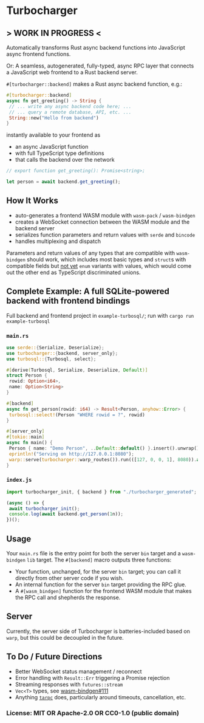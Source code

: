 # Turbocharger

## > WORK IN PROGRESS <

Automatically transforms Rust async backend functions into JavaScript async frontend functions.

Or: A seamless, autogenerated, fully-typed, async RPC layer that connects a JavaScript web frontend to a Rust backend server.

`#[turbocharger::backend]` makes a Rust async backend function, e.g.:

```rust
#[turbocharger::backend]
async fn get_greeting() -> String {
 // ... write any async backend code here; ...
 // ... query a remote database, API, etc. ...
 String::new("Hello from backend")
}
```

instantly available to your frontend as

- an async JavaScript function
- with full TypeScript type definitions
- that calls the backend over the network

```js
// export function get_greeting(): Promise<string>;

let person = await backend.get_greeting();
```

## How It Works

- auto-generates a frontend WASM module with `wasm-pack` / `wasm-bindgen`
- creates a WebSocket connection between the WASM module and the backend server
- serializes function parameters and return values with `serde` and `bincode`
- handles multiplexing and dispatch

Parameters and return values of any types that are compatible with `wasm-bindgen` should work, which includes most basic types and `struct`s with compatible fields but [not yet](https://github.com/rustwasm/wasm-bindgen/pull/2631) `enum` variants with values, which would come out the other end as TypeScript discriminated unions.

## Complete Example: A full SQLite-powered backend with frontend bindings

Full backend and frontend project in `example-turbosql/`; run with `cargo run example-turbosql`

### `main.rs`

```rust
use serde::{Serialize, Deserialize};
use turbocharger::{backend, server_only};
use turbosql::{Turbosql, select};

#[derive(Turbosql, Serialize, Deserialize, Default)]
struct Person {
 rowid: Option<i64>,
 name: Option<String>
}

#[backend]
async fn get_person(rowid: i64) -> Result<Person, anyhow::Error> {
 turbosql::select!(Person "WHERE rowid = ?", rowid)
}

#[server_only]
#[tokio::main]
async fn main() {
 Person { name: "Demo Person", ..Default::default() }.insert().unwrap();
 eprintln!("Serving on http://127.0.0.1:8080");
 warp::serve(turbocharger::warp_routes()).run(([127, 0, 0, 1], 8080)).await;
}
```

### `index.js`

```js
import turbocharger_init, { backend } from "./turbocharger_generated";

(async () => {
 await turbocharger_init();
 console.log(await backend.get_person(1n));
})();
```

## Usage

Your `main.rs` file is the entry point for both the server `bin` target and a `wasm-bindgen` `lib` target. The `#[backend]` macro outputs three functions:

- Your function, unchanged, for the server `bin` target; you can call it directly from other server code if you wish.
- An internal function for the server `bin` target providing the RPC glue.
- A `#[wasm_bindgen]` function for the frontend WASM module that makes the RPC call and shepherds the response.

## Server

Currently, the server side of Turbocharger is batteries-included based on `warp`, but this could be decoupled in the future.

## To Do / Future Directions

- Better WebSocket status management / reconnect
- Error handling with `Result::Err` triggering a Promise rejection
- Streaming responses with `futures::stream`
- `Vec<T>` types, see [wasm-bindgen#111](https://github.com/rustwasm/wasm-bindgen/issues/111)
- Anything [`tarpc`](https://github.com/google/tarpc) does, particularly around timeouts, cancellation, etc.

### License: MIT OR Apache-2.0 OR CC0-1.0 (public domain)
